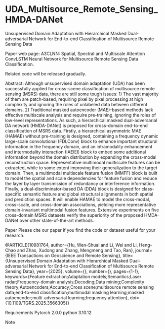 # UDA_Multisource_Remote_Sensing_HMDA-DANet
Unsupervised Domain Adaptation with Hierarchical Masked Dual-adversarial Network for End-to-end Classification of Multisource Remote Sensing Data

Paper web page: A3CLNN: Spatial, Spectral and Multiscale Attention ConvLSTM Neural Network for Multisource Remote Sensing Data Classification.

Related code will be released gradually.

Abstract:
Although unsupervised domain adaptation (UDA) has been successfully applied for cross-scene classification of multisource remote sensing (MSRS) data, there are still some tough issues: 1) The vast majority of them are patch-based, requiring pixel by pixel processing at high complexity and ignoring the roles of unlabeled data between different domains. 2) Traditional masked autoencoder (MAE)-based methods lack effective multiscale analysis and require pre-training, ignoring the roles of low-level representations. As such, a hierarchical masked dual-adversarial DA network (HMDA-DANet) is proposed for cross-domain end-to-end classification of MSRS data. Firstly, a hierarchical asymmetric MAE (HAMAE) without pre-training is designed, containing a frequency dynamic large-scale convolutional (FDLConv) block to enhance important structural information in the frequency domain, and an intramodality enhancement and intermodality interaction (IAEIEI) block to embed some additional information beyond the domain distribution by expanding the cross-modal reconstruction space. Representative multimodal multiscale features can be extracted, while to some extent improving their generalization to the target domain. Then, a multimodal multiscale feature fusion (MMFF) block is built to model the spatial and scale dependencies for feature fusion and reduce the layer by layer transmission of redundancy or interference information. Finally, a dual-discriminator-based DA (DDA) block is designed for class-specific semantic feature and global structural alignments in both spatial and prediction spaces. It will enable HAMAE to model the cross-modal, cross-scale, and cross-domain associations, yielding more representative domain-invariant multimodal fusion features. Extensive experiments on five cross-domain MSRS datasets verify the superiority of the proposed HMDA-DANet over other state-of-the-art methods.

Paper
Please cite our paper if you find the code or dataset useful for your research.

@ARTICLE{10981764,
  author={Hu, Wen-Shuai and Li, Wei and Li, Heng-Chao and Zhao, Xudong and Zhang, Mengmeng and Tao, Ran},
  journal={IEEE Transactions on Geoscience and Remote Sensing}, 
  title={Unsupervised Domain Adaptation with Hierarchical Masked Dual-adversarial Network for End-to-end Classification of Multisource Remote Sensing Data}, 
  year={2025},
  volume={},
  number={},
  pages={1-1},
  keywords={Feature extraction;Adaptation models;Semantics;Laser radar;Frequency-domain analysis;Decoding;Data mining;Complexity theory;Autoencoders;Accuracy;Cross scene;multisource remote sensing data;end-to-end classification;multimodal masking learning;masked autoencoder;multi-adversarial learning;frequency attention},
  doi={10.1109/TGRS.2025.3566305}}

Requirements
Pytorch 2.0.0 
python 3.10.12

Note
